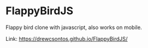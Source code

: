 # FlappyBirdJS
Flappy bird clone with javascript, also works on mobile.

Link: https://drewcsontos.github.io/FlappyBirdJS/
